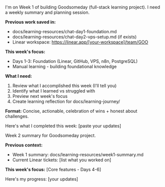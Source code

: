 I'm on Week 1 of building Goodsomeday (full-stack learning project). I need a weekly summary and planning session.

**Previous work saved in:**
- docs/learning-resources/chat-day1-foundation.md
- docs/learning-resources/chat-day2-vps-setup.md (if exists)
- Linear workspace: https://linear.app/[your-workspace]/team/GOO

**This week's focus:**
- Days 1-3: Foundation (Linear, GitHub, VPS, n8n, PostgreSQL)
- Manual learning - building foundational knowledge

**What I need:**
1. Review what I accomplished this week (I'll tell you)
2. Identify what I learned vs struggled with
3. Preview next week's focus
4. Create learning reflection for docs/learning-journey/

**Format:** Concise, actionable, celebration of wins + honest about challenges.

Here's what I completed this week: [paste your updates]

Week 2 summary for Goodsomeday project.

**Previous context:**
- Week 1 summary: docs/learning-resources/week1-summary.md
- Current Linear tickets: [list what you worked on]

**This week's focus:** [Core features - Days 4-6]

Here's my progress: [your updates]